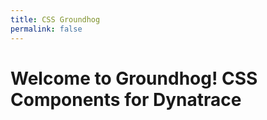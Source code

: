 ```yaml
---
title: CSS Groundhog
permalink: false
---
```


 # Welcome to Groundhog! CSS Components for Dynatrace
